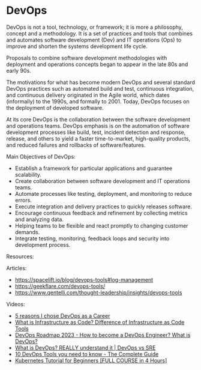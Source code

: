 
# DevOps

DevOps is not a tool, technology, or framework; it is more a philosophy, concept and a methodology. It is a set of practices and tools that combines and automates software development (Dev) and IT operations (Ops) to improve and shorten the systems development life cycle.

Proposals to combine software development methodologies with deployment and operations concepts began to appear in the late 80s and early 90s.

The motivations for what has become modern DevOps and several standard DevOps practices such as automated build and test, continuous integration, and continuous delivery originated in the Agile world, which dates (informally) to the 1990s, and formally to 2001. Today, DevOps focuses on the deployment of developed software.

At its core DevOps is the collaboration between the software development and operations teams. DevOps emphasis is on the automation of software development processes like build, test, incident detection and response, release, and others to yield a faster time-to-market, high-quality products, and reduced failures and rollbacks of software/features. 

Main Objectives of DevOps:

- Establish a framework for particular applications and guarantee scalability.
- Create collaboration between software development and IT operations teams.
- Automate processes like testing, deployment, and monitoring to reduce errors.
- Execute integration and delivery practices to quickly releases software.
- Encourage continuous feedback and refinement by collecting metrics and analyzing data.
- Helping teams to be flexible and react promptly to changing customer demands.
- Integrate testing, monitoring, feedback loops and security into development process.

Resources:

Articles:

- https://spacelift.io/blog/devops-tools#log-management
- https://geekflare.com/devops-tools/
- https://www.qentelli.com/thought-leadership/insights/devops-tools

Videos:

- [5 reasons I chose DevOps as a Career](https://www.youtube.com/watch?v=2NtiI0Ojczw&ab_channel=TechWorldwithNana)
- [What is Infrastructure as Code? Difference of Infrastructure as Code Tools](https://www.youtube.com/watch?v=POPP2WTJ8es&ab_channel=TechWorldwithNana)
- [DevOps Roadmap 2023 - How to become a DevOps Engineer? What is DevOps?](https://www.youtube.com/watch?v=9pZ2xmsSDdo&ab_channel=TechWorldwithNana)
- [What is DevOps? REALLY understand it | DevOps vs SRE](https://www.youtube.com/watch?v=0yWAtQ6wYNM&ab_channel=TechWorldwithNana)
- [10 DevOps Tools you need to know - The Complete Guide](https://www.youtube.com/watch?v=UMQGyeAnfFE&ab_channel=TechWorldwithNana)
- [Kubernetes Tutorial for Beginners [FULL COURSE in 4 Hours]](https://www.youtube.com/watch?v=X48VuDVv0do)
